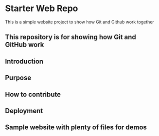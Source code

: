 # Starter Web Repo
This is a simple website project to show how Git and Github work together
## This repository is for showing how Git and GitHub work
## Introduction
## Purpose
## How to contribute
## Deployment
## Sample website with plenty of files for demos